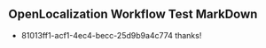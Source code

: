 ## OpenLocalization Workflow Test MarkDown
* 81013ff1-acf1-4ec4-becc-25d9b9a4c774 thanks!

<!--HONumber=Jul16_HO4-->


